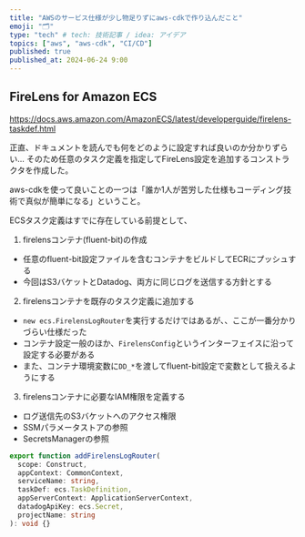 ```yaml
---
title: "AWSのサービス仕様が少し物足りずにaws-cdkで作り込んだこと"
emoji: "🗂"
type: "tech" # tech: 技術記事 / idea: アイデア
topics: ["aws", "aws-cdk", "CI/CD"]
published: true
published_at: 2024-06-24 9:00
---
```



## FireLens for Amazon ECS
https://docs.aws.amazon.com/AmazonECS/latest/developerguide/firelens-taskdef.html

正直、ドキュメントを読んでも何をどのように設定すれば良いのか分かりずらい...
そのため任意のタスク定義を指定してFireLens設定を追加するコンストラクタを作成した。

aws-cdkを使って良いことの一つは「誰か1人が苦労した仕様もコーディング技術で真似が簡単になる」ということ。

ECSタスク定義はすでに存在している前提として、

1. firelensコンテナ(fluent-bit)の作成
- 任意のfluent-bit設定ファイルを含むコンテナをビルドしてECRにプッシュする
- 今回はS3バケットとDatadog、両方に同じログを送信する方針とする


2. firelensコンテナを既存のタスク定義に追加する
- `new ecs.FirelensLogRouter`を実行するだけではあるが、、ここが一番分かりづらい仕様だった
- コンテナ設定一般のほか、`FirelensConfig`というインターフェイスに沿って設定する必要がある
- また、コンテナ環境変数に`DD_*`を渡してfluent-bit設定で変数として扱えるようにする


3. firelensコンテナに必要なIAM権限を定義する
- ログ送信先のS3バケットへのアクセス権限
- SSMパラメータストアの参照
- SecretsManagerの参照





```ts
export function addFirelensLogRouter(
  scope: Construct,
  appContext: CommonContext,
  serviceName: string,
  taskDef: ecs.TaskDefinition,
  appServerContext: ApplicationServerContext,
  datadogApiKey: ecs.Secret,
  projectName: string
): void {}
```

